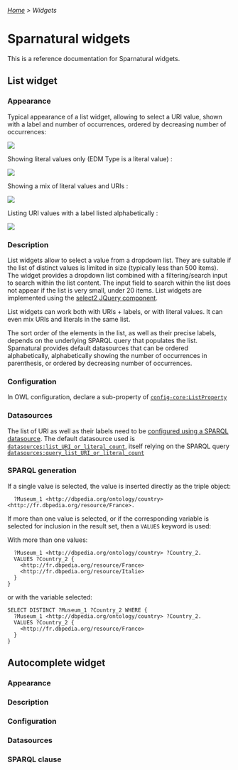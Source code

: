 _[Home](index.html) > Widgets_

# Sparnatural widgets

This is a reference documentation for Sparnatural widgets.

## List widget

### Appearance

Typical appearance of a list widget, allowing to select a URI value, shown with a label and number of occurrences, ordered by decreasing number of occurrences:

<img src=" https://raw.githubusercontent.com/sparna-git/Sparnatural/master/docs/assets/images/widgets/list-widget-basic.png" />

Showing literal values only (EDM Type is a literal value) :

<img src="https://raw.githubusercontent.com/sparna-git/Sparnatural/master/docs/assets/images/widgets/list-widget-literals.png" />

Showing a mix of literal values and URIs :

<img src="https://raw.githubusercontent.com/sparna-git/Sparnatural/master/docs/assets/images/widgets/list-widget-mix-literal-URIs.png" />

Listing URI values with a label listed alphabetically :

<img src="https://raw.githubusercontent.com/sparna-git/Sparnatural/master/docs/assets/images/widgets/list-widget-no-occurrences.png" />


### Description

List widgets allow to select a value from a dropdown list. They are suitable if the list of distinct values is limited in size (typically less than 500 items). The widget provides a dropdown list combined with a filtering/search input to search within the list content. The input field to search within the list does not appear if the list is very small, under 20 items.
List widgets are implemented using the [select2 JQuery component](https://select2.org/).

List widgets can work both with URIs + labels, or with literal values. It can even mix URIs and literals in the same list.

The sort order of the elements in the list, as well as their precise labels, depends on the underlying SPARQL query that populates the list. Sparnatural provides default datasources that can be ordered alphabetically, alphabetically showing the number of occurrences in parenthesis, or ordered by decreasing number of occurrences.

### Configuration

In OWL configuration, declare a sub-property of [`config-core:ListProperty`](http://data.sparna.fr/ontologies/sparnatural-config-core#ListProperty)

### Datasources

The list of URI as well as their labels need to be [configured using a SPARQL datasource](http://docs.sparnatural.eu/OWL-based-configuration-datasources.html#preconfigured-datasources-for-a-listproperty).
The default datasource used is [`datasources:list_URI_or_literal_count`](http://data.sparna.fr/ontologies/sparnatural-config-datasources/list_URI_or_literal_count), itself relying on the SPARQL query [`datasources:query_list_URI_or_literal_count`](http://data.sparna.fr/ontologies/sparnatural-config-datasources/query_list_URI_or_literal_count)

### SPARQL generation

If a single value is selected, the value is inserted directly as the triple object:

```
  ?Museum_1 <http://dbpedia.org/ontology/country> <http://fr.dbpedia.org/resource/France>.
```

If more than one value is selected, or if the corresponding variable is selected for inclusion in the result set, then a `VALUES` keyword is used:

With more than one values:

```
  ?Museum_1 <http://dbpedia.org/ontology/country> ?Country_2.
  VALUES ?Country_2 {
    <http://fr.dbpedia.org/resource/France>
    <http://fr.dbpedia.org/resource/Italie>
  }
}
```

or with the variable selected:

```
SELECT DISTINCT ?Museum_1 ?Country_2 WHERE {
  ?Museum_1 <http://dbpedia.org/ontology/country> ?Country_2.
  VALUES ?Country_2 {
    <http://fr.dbpedia.org/resource/France>
  }
}
```

## Autocomplete widget

### Appearance

### Description

### Configuration

### Datasources

### SPARQL clause
